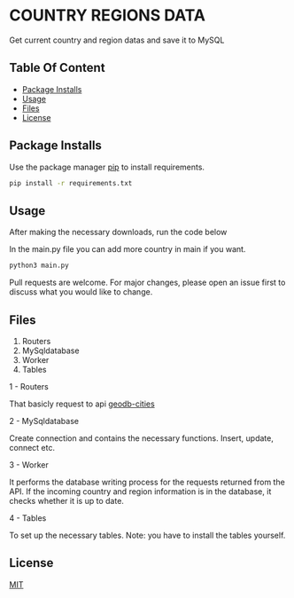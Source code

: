 # COUNTRY REGIONS DATA
Get current country and region datas and save it to MySQL

## Table Of Content

  * [Package Installs](#package-installs)
  * [Usage](#Usage)
  * [Files](#files)
  * [License](#license)

## Package Installs

Use the package manager [pip](https://pip.pypa.io/en/stable/) to install requirements.

```bash
pip install -r requirements.txt
```


## Usage
After making the necessary downloads, run the code below

In the main.py file you can add more country in main if you want.

```python
python3 main.py
```



Pull requests are welcome. For major changes, please open an issue first to discuss what you would like to change.
## Files
1) Routers
2) MySqldatabase
3) Worker
4) Tables

1 - Routers

That basicly request to api [geodb-cities](https://rapidapi.com/wirefreethought/api/geodb-cities)

2 - MySqldatabase

Create connection and contains the necessary functions. Insert, update, connect etc.

3 - Worker

It performs the database writing process for the requests returned from the API. If the incoming country and region information is in the database, it checks whether it is up to date.

4 - Tables

To set up the necessary tables. Note: you have to install the tables yourself.


## License
[MIT](https://choosealicense.com/licenses/mit/)
